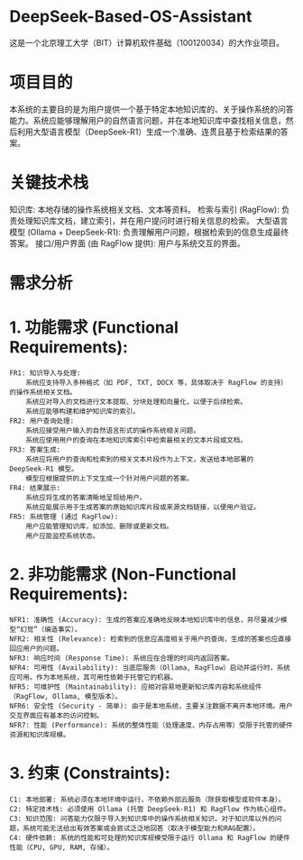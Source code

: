 # DeepSeek-Based-OS-Assistant
这是一个北京理工大学（BIT）计算机软件基础（100120034）的大作业项目。
# 项目目的
本系统的主要目的是为用户提供一个基于特定本地知识库的、关于操作系统的问答能力。系统应能够理解用户的自然语言问题，并在本地知识库中查找相关信息，然后利用大型语言模型（DeepSeek-R1）生成一个准确、连贯且基于检索结果的答案。
# 关键技术栈
知识库: 本地存储的操作系统相关文档、文本等资料。
检索与索引 (RagFlow): 负责处理知识库文档，建立索引，并在用户提问时进行相关信息的检索。
大型语言模型 (Ollama + DeepSeek-R1): 负责理解用户问题，根据检索到的信息生成最终答案。
接口/用户界面 (由 RagFlow 提供): 用户与系统交互的界面。
# 需求分析
  # 1. 功能需求 (Functional Requirements):
    FR1: 知识导入与处理:
        系统应支持导入多种格式（如 PDF, TXT, DOCX 等，具体取决于 RagFlow 的支持）的操作系统相关文档。
        系统应对导入的文档进行文本提取、分块处理和向量化，以便于后续检索。
        系统应能够构建和维护知识库的索引。
    FR2: 用户查询处理:
        系统应接受用户输入的自然语言形式的操作系统相关问题。
        系统应使用用户的查询在本地知识库索引中检索最相关的文本片段或文档。
    FR3: 答案生成:
        系统应将用户的查询和检索到的相关文本片段作为上下文，发送给本地部署的 DeepSeek-R1 模型。
        模型应根据提供的上下文生成一个针对用户问题的答案。
    FR4: 结果展示:
        系统应将生成的答案清晰地呈现给用户。
        系统应能展示用于生成答案的原始知识库片段或来源文档链接，以便用户验证。
    FR5: 系统管理 (通过 RagFlow):
        用户应能管理知识库，如添加、删除或更新文档。
        用户应能监控系统状态。
  # 2. 非功能需求 (Non-Functional Requirements):
    NFR1: 准确性 (Accuracy): 生成的答案应准确地反映本地知识库中的信息，并尽量减少模型“幻觉”（编造事实）。
    NFR2: 相关性 (Relevance): 检索到的信息应高度相关于用户的查询，生成的答案也应直接回应用户的问题。
    NFR3: 响应时间 (Response Time): 系统应在合理的时间内返回答案。
    NFR4: 可用性 (Availability): 当底层服务（Ollama, RagFlow）启动并运行时，系统应可用。作为本地系统，其可用性依赖于托管它的机器。
    NFR5: 可维护性 (Maintainability): 应相对容易地更新知识库内容和系统组件（RagFlow, Ollama, 模型版本）。
    NFR6: 安全性 (Security - 简单): 由于是本地系统，主要关注数据不离开本地环境。用户交互界面应有基本的访问控制。
    NFR7: 性能 (Performance): 系统的整体性能（处理速度、内存占用等）受限于托管的硬件资源和知识库规模。
  # 3. 约束 (Constraints):
    C1: 本地部署: 系统必须在本地环境中运行，不依赖外部云服务（除获取模型或软件本身）。
    C2: 特定技术栈: 必须使用 Ollama (托管 DeepSeek-R1) 和 RagFlow 作为核心组件。
    C3: 知识范围: 问答能力仅限于导入到知识库中的操作系统相关知识。对于知识库以外的问题，系统可能无法给出有效答案或会尝试泛泛地回答（取决于模型能力和RAG配置）。
    C4: 硬件依赖: 系统的性能和可处理的知识库规模受限于运行 Ollama 和 RagFlow 的硬件性能（CPU, GPU, RAM, 存储）。
